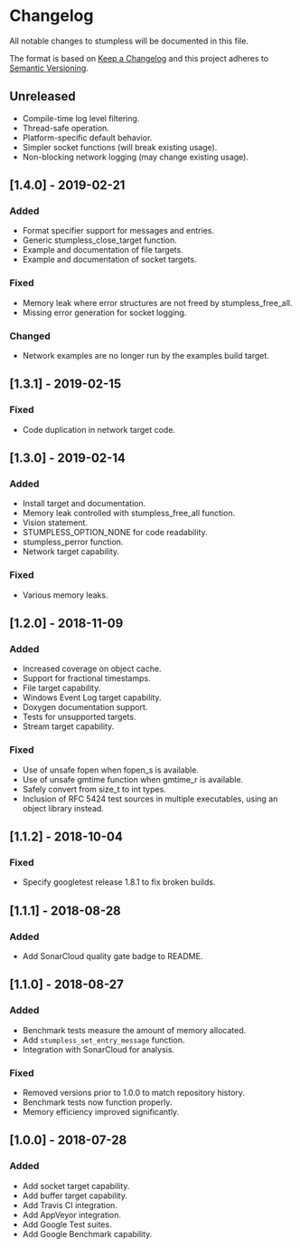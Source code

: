 # Changelog
All notable changes to stumpless will be documented in this file.

The format is based on [Keep a Changelog](https://keepachangelog.com/en/1.0.0/)
and this project adheres to [Semantic Versioning](https://semver.org/spec/v2.0.0.html).

## Unreleased
 - Compile-time log level filtering.
 - Thread-safe operation.
 - Platform-specific default behavior.
 - Simpler socket functions (will break existing usage).
 - Non-blocking network logging (may change existing usage).

## [1.4.0] - 2019-02-21
### Added
 - Format specifier support for messages and entries.
 - Generic stumpless_close_target function.
 - Example and documentation of file targets.
 - Example and documentation of socket targets.

### Fixed
 - Memory leak where error structures are not freed by stumpless_free_all.
 - Missing error generation for socket logging.

### Changed
 - Network examples are no longer run by the examples build target.

## [1.3.1] - 2019-02-15
### Fixed
 - Code duplication in network target code.

## [1.3.0] - 2019-02-14
### Added
 - Install target and documentation.
 - Memory leak controlled with stumpless_free_all function.
 - Vision statement.
 - STUMPLESS_OPTION_NONE for code readability.
 - stumpless_perror function.
 - Network target capability.

### Fixed
 - Various memory leaks.

## [1.2.0] - 2018-11-09
### Added
 - Increased coverage on object cache.
 - Support for fractional timestamps.
 - File target capability.
 - Windows Event Log target capability.
 - Doxygen documentation support.
 - Tests for unsupported targets.
 - Stream target capability.

### Fixed
 - Use of unsafe fopen when fopen_s is available.
 - Use of unsafe gmtime function when gmtime_r is available.
 - Safely convert from size_t to int types.
 - Inclusion of RFC 5424 test sources in multiple executables, using an object
   library instead.

## [1.1.2] - 2018-10-04
### Fixed
 - Specify googletest release 1.8.1 to fix broken builds.

## [1.1.1] - 2018-08-28
### Added
 - Add SonarCloud quality gate badge to README.

## [1.1.0] - 2018-08-27
### Added
 - Benchmark tests measure the amount of memory allocated.
 - Add `stumpless_set_entry_message` function.
 - Integration with SonarCloud for analysis.

### Fixed
 - Removed versions prior to 1.0.0 to match repository history.
 - Benchmark tests now function properly.
 - Memory efficiency improved significantly.

## [1.0.0] - 2018-07-28
### Added
 - Add socket target capability.
 - Add buffer target capability.
 - Add Travis CI integration.
 - Add AppVeyor integration.
 - Add Google Test suites.
 - Add Google Benchmark capability.
